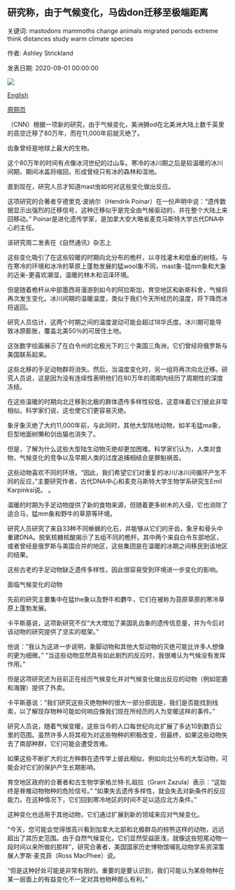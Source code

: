 ## 研究称，由于气候变化，马齿don迁移至极端距离

关键词: mastodons mammoths change animals migrated periods extreme think distances study warm climate species

作者: Ashley Strickland

发表日期: 2020-09-01 00:00:00

![](https://cdn.cnn.com/cnnnext/dam/assets/200901102416-02-mastadon-super-tease.jpeg)

[English](Mastodons%20migrated%20across%20extreme%20distances%20due%20to%20climate%20change%2C%20study%20says.md)

[原网页](https://edition.cnn.com/2020/09/01/world/mastodon-climate-change-study-scn/index.html)

（CNN）根据一项新的研究，由于气候变化，美洲狮od在北美洲大陆上数千英里的高空迁移了80万年，而在11,000年前就灭绝了。

齿象曾经是地球上最大的生物。

这个80万年的时间有点像冰河世纪的过山车。寒冷的冰川期之后是较温暖的冰川间期，期间冰盖将缩回，形成曾经只有冰的森林和湿地。

直到现在，研究人员才知道mast虫如何对这些变化做出反应。

这项研究的合著者亨德里克·波纳尔（Hendrik Poinar）在一份声明中说：“遗传数据显示出强烈的迁移信号，这种迁移似乎是完全由气候驱动的，并在整个大陆上来回移动。” Poinar是进化遗传学家，是加拿大安大略省麦克马斯特大学古代DNA中心的主任。

该研究周二发表在《自然通讯》杂志上

这些变化吸引了在这些较暖的时期向北分布的桅杆，以寻找灌木和低垂的树枝。与在寒冷的环境和冰冷的草原上蓬勃发展的猛wool象不同，mast象-猛mm象和大象的近亲-更喜欢潮湿，温暖的林木和沼泽环境。

但是随着桅杆从中部墨西哥漫游到如今的阿拉斯加，育空地区和新斯科舍，气候将再次发生变化。冰川间期的温暖温度，类似于我们今天所经历的温度，将下降而冰将返回。

研究人员估计，这两个时期之间的温度波动可能会超过18华氏度。冰川期可能导致冰原膨胀，覆盖北美50％的可居住土地。

这张数字绘画展示了在白令州的北极光下的三个美国三角洲，它们曾经将俄罗斯与美国联系起来。

这些北移的手足动物群将消失。然后，当温度变化时，另一组将再次向北迁移。研究人员说，这是因为没有连续性表明他们在80万年的周期内经历了周期性的深度冻结。

在这些温暖的时期向北迁移到北极的群体遗传多样性较低，这意味着它们彼此非常相似。科学家们说，这也使它们更容易灭绝。

象牙象灭绝了大约11,000年前，与此同时，其他大型陆地动物，如羊毛猛ma象，巨型地面树懒和剑齿猫也消失了。

但是，了解为什么这些大型陆生动物灭绝却更加困难。科学家们认为，人类对食物，气候变化的竞争以及早期人类的过度追捕相结合是罪魁祸首。

这些动物喜欢不同的环境，“因此，我们希望它们对重复的冰川/冰川间循环产生不同的反应，”主要研究作者，古代DNA中心和麦克马斯特大学生物学系研究生Emil Karpinksi说。 。

温暖的时期为手足动物提供了新的食物来源，但随着更多树木的入侵，它也消除了适合马，猛mm象和野牛的草原等环境。

研究人员研究了来自33种不同蜥蜴的化石，并能够从它们的牙齿，象牙和骨头中重建DNA。脱氧核糖核酸揭示了五组不同的桅杆。其中两个来自白令东部地区，或者曾经是俄罗斯与美国合并的地区，这些集团是在温暖的冰期之间移民到该地区的结果。

这些古老的手足动物缺乏遗传多样性，因此很容易受到环境进一步变化的影响。

面临气候变化的动物

先前的研究主要集中在猛the象以及野牛和麝牛，它们在被称为苔原草原的寒冷草原上蓬勃发展。

卡平斯基说，这项新研究不仅“大大增加了美国乳齿象的遗传信息量，并为今后对该动物的研究提供了坚实的框架。”

他说：“我认为这进一步说明，象脚动物​​和其他大型动物的灭绝可能比许多人想像的更为细微。” “当这些动物显然具有如此剧烈的反应时，我很难认为气候没有发挥作用。”

但是这项研究还为目前正在经历气候变化并对气候变化做出反应的动物（例如驼鹿和海狸）提供了外卖。

卡平斯基说：“我们研究这些灭绝物种的很大一部分原因是，我们是否能找到线索，以了解现存物种可能如何响应像我们现在所经历的人为变暖这样的事件。”

研究人员说，随着气候变暖，这些当今的人口每世纪向北扩展了多达10到数百公里的范围。虽然许多人将其视为对这些物种的积极改变，但最终，如果这些动物失去了南部种群，它们可能会遭受苦难。

如果这些不断扩大的北方种群在遗传学上彼此相似，例如向北分布的大型动物，可能会对它们的保护产生长期影响。

育空地区政府的合著者和古生物学家格兰特·扎祖拉（Grant Zazula）表示：“这始终是脊椎动物物种的危险信号。” “如果失去遗传多样性，就会失去对新条件的反应能力。在这种情况下，它们回到寒冷地区的时间不足以适应北方条件。”

这种变化也适用于其他动物，它们通过扩展到新的领域来应对气候变化。

“今天，您可能会觉得很高兴看到加拿大北部和北极群岛的棕熊这样的动物，远远超出了其历史范围。由于自然气候变化，它们显然受益匪浅，就像这些短尾动物一段时间以来所做的那样”，研究合著者，美国国家历史博物馆哺乳动物学系资深策展人罗斯·麦克菲（Ross MacPhee）说。

“但是这种好处可能是非常有限的。重要的是要认识到，我们可能认为某些物种在某一层面上的有益变化不一定对其他物种那么有利。”